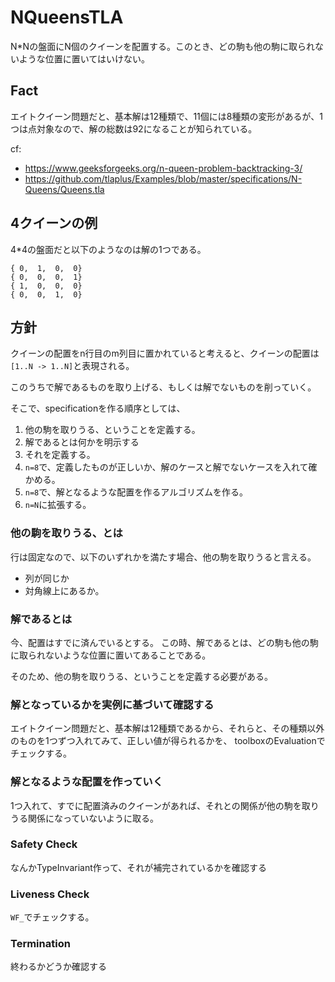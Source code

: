 # NQueensTLA

N*Nの盤面にN個のクイーンを配置する。このとき、どの駒も他の駒に取られないような位置に置いてはいけない。

## Fact

エイトクイーン問題だと、基本解は12種類で、11個には8種類の変形があるが、1つは点対象なので、解の総数は92になることが知られている。

cf:
- https://www.geeksforgeeks.org/n-queen-problem-backtracking-3/
- https://github.com/tlaplus/Examples/blob/master/specifications/N-Queens/Queens.tla

## 4クイーンの例

4*4の盤面だと以下のようなのは解の1つである。

```
{ 0,  1,  0,  0}
{ 0,  0,  0,  1}
{ 1,  0,  0,  0}
{ 0,  0,  1,  0}
```

## 方針

クイーンの配置をn行目のm列目に置かれていると考えると、クイーンの配置は`[1..N -> 1..N]`と表現される。

このうちで解であるものを取り上げる、もしくは解でないものを削っていく。

そこで、specificationを作る順序としては、

1. 他の駒を取りうる、ということを定義する。
2. 解であるとは何かを明示する
3. それを定義する。
4. `n=8`で、定義したものが正しいか、解のケースと解でないケースを入れて確かめる。
5. `n=8`で、解となるような配置を作るアルゴリズムを作る。
6. `n=N`に拡張する。

### 他の駒を取りうる、とは

行は固定なので、以下のいずれかを満たす場合、他の駒を取りうると言える。
- 列が同じか
- 対角線上にあるか。

### 解であるとは

今、配置はすでに済んでいるとする。
この時、解であるとは、どの駒も他の駒に取られないような位置に置いてあることである。

そのため、他の駒を取りうる、ということを定義する必要がある。

### 解となっているかを実例に基づいて確認する

エイトクイーン問題だと、基本解は12種類であるから、それらと、その種類以外のものを1つずつ入れてみて、正しい値が得られるかを、
toolboxのEvaluationでチェックする。

### 解となるような配置を作っていく

1つ入れて、すでに配置済みのクイーンがあれば、それとの関係が他の駒を取りうる関係になっていないように取る。

### Safety Check

なんかTypeInvariant作って、それが補完されているかを確認する

### Liveness Check

`WF_`でチェックする。

### Termination

終わるかどうか確認する
